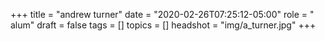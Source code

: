 +++
title = "andrew turner"
date = "2020-02-26T07:25:12-05:00"
role = " alum"
draft = false
tags = []
topics = []
headshot = "img/a_turner.jpg"
+++

